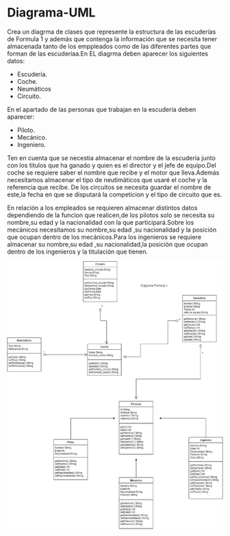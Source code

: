# Diagrama-UML

Crea un diagrma de clases que represente la estructura de las  escuderías de Formula 1 y además que contenga la información que se necesita tener almacenada tanto de los emppleados como de las diferentes partes que forman de las escuderíaa.En EL diagrma deben aparecer los siguientes datos:

- Escudería.
- Coche.
- Neumáticos
- Circuito.

 En el apartado de las personas que trabajan en la escudería deben aparecer:
- Piloto.
- Mecánico.
- Ingeniero.


Ten en cuenta que se necestia almacenar el nombre de la escudería junto con los titulos que ha ganado y quien es el director y el jefe de equipo.Del coche se requiere saber el nombre que recibe y el motor que lleva.Además necesitamos almacenar el tipo de neutimáticos que usaré el coche y la referencia que recibe.
De los circuitos se necesita guardar el nombre de este,la fecha en que se disputará la competicion y el tipo de circuito que es.

En relación a los empleados se requieren almacenar distintos datos dependiendo de la funcion que realicen,de los pilotos solo se necesita su nombre,su edad y la nacionalidad con la que participará.Sobre los mecánicos necesitamos su nombre,su edad ,su nacionalidad y la posición que ocupan dentro de los mecánicos.Para los ingenieros se requiere almacenar su nombre,su edad ,su nacionalidad,la posición que ocupan dentro de los ingenieros y la titulación que tienen.



![](https://github.com/zazi479/Diagrama-UML/blob/905948688672c07ab442beda83a22330c9b79136/diagrama%20uml%20F1_.jpg)
